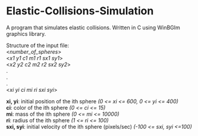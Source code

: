 # Elastic-Collisions-Simulation  
A program that simulates elastic collisions. Written in C using WinBGIm graphics library.  
  
Structure of the input file:  
<*number_of_spheres*>    
<*x1 y1 c1 m1 r1 sx1 sy1*>   
<*x2 y2 c2 m2 r2 sx2 sy2*>  
.  
.  
.  
<*xi yi ci mi ri sxi syi*>  

**xi, yi**: initial position of the ith sphere *(0 <= xi <= 600, 0 <= yi <= 400)*   
**ci**: color of the ith sphere *(0 <= ci <= 15)*  
**mi**: mass of the ith sphere *(0 <= mi <= 10000)*  
**ri**: radius of the ith sphere *(1 <= ri <= 100)*  
**sxi, syi**: initial velocity of the ith sphere (pixels/sec) *(-100 <= sxi, syi <=100)*  
